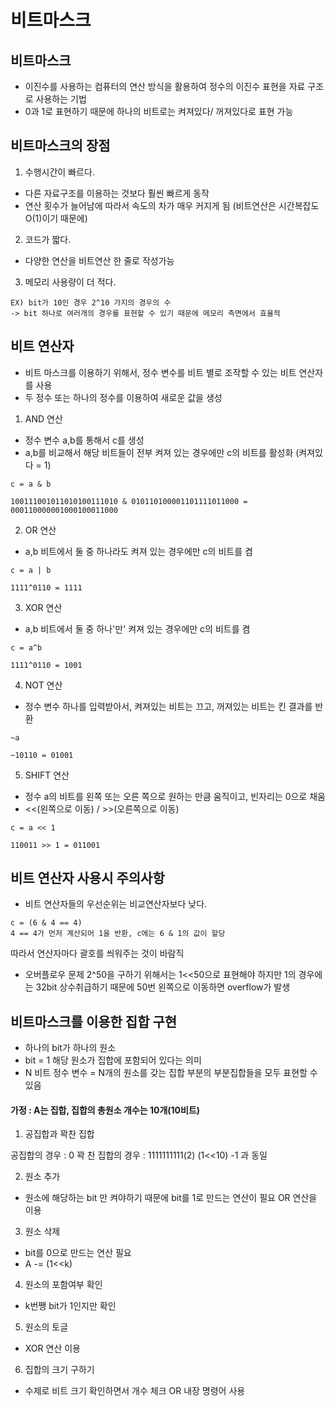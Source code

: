 # 비트마스크

## 비트마스크

- 이진수를 사용하는 컴퓨터의 연산 방식을 활용하여 정수의 이진수 표현을 자료 구조로 사용하는 기법
- 0과 1로 표현하기 때문에 하나의 비트로는 켜져있다/ 꺼져있다로 표현 가능

## 비트마스크의 장점

1. 수행시간이 빠르다.

- 다른 자료구조를 이용하는 것보다 훨씬 빠르게 동작
- 연산 횟수가 늘어남에 따라서 속도의 차가 매우 커지게 됨
  (비트연산은 시간복잡도 O(1)이기 때문에)

2. 코드가 짧다.

- 다양한 연산을 비트연산 한 줄로 작성가능

3. 메모리 사용량이 더 적다.

```
EX) bit가 10인 경우 2^10 가지의 경우의 수
-> bit 하나로 여러개의 경우를 표현할 수 있기 때문에 메모리 측면에서 효율적
```

## 비트 연산자

- 비트 마스크를 이용하기 위해서, 정수 변수를 비트 별로 조작할 수 있는 비트 연산자를 사용
- 두 정수 또는 하나의 정수를 이용하여 새로운 값을 생성

1. AND 연산

- 정수 변수 a,b를 통해서 c를 생성
- a,b를 비교해서 해당 비트들이 전부 켜져 있는 경우에만 c의 비트를 활성화
  (켜져있다 = 1)

```
c = a & b

100111001011010100111010 & 010110100001101111011000 = 000110000001000100011000
```

2. OR 연산

- a,b 비트에서 둘 중 하나라도 켜져 있는 경우에만 c의 비트를 켬

```
c = a | b

1111^0110 = 1111
```

3. XOR 연산

- a,b 비트에서 둘 중 하나'만' 켜져 있는 경우에만 c의 비트를 켬

```
c = a^b

1111^0110 = 1001
```

4. NOT 연산

- 정수 변수 하나를 입력받아서, 켜져있는 비트는 끄고, 꺼져있는 비트는 킨 결과를 반환

```
~a

~10110 = 01001
```

5. SHIFT 연산

- 정수 a의 비트를 왼쪽 또는 오른 쪽으로 원하는 만큼 움직이고, 빈자리는 0으로 채움
- <<(왼쪽으로 이동) / >>(오른쪽으로 이동)

```
c = a << 1

110011 >> 1 = 011001
```

## 비트 연산자 사용시 주의사항

- 비트 연산자들의 우선순위는 비교연산자보다 낮다.

```
c = (6 & 4 == 4)
4 == 4가 먼저 계산되어 1을 반환, c에는 6 & 1의 값이 할당
```

따라서 연산자마다 괄호를 씌워주는 것이 바람직

- 오버플로우 문제
  2^50을 구하기 위해서는 1<<50으로 표현해야 하지만
  1의 경우에는 32bit 상수취급하기 때문에 50번 왼쪽으로 이동하면 overflow가 발생

## 비트마스크를 이용한 집합 구현

- 하나의 bit가 하나의 원소
- bit = 1 해당 원소가 집합에 포함되어 있다는 의미
- N 비트 정수 변수 = N개의 원소를 갖는 집합 부분의 부분집합들을 모두 표현할 수 있음

#### 가정 : A는 집합, 집합의 총원소 개수는 10개(10비트)

1. 공집합과 꽉찬 집합

공집합의 경우 : 0
꽉 찬 집합의 경우 : 1111111111(2)
(1<<10) -1 과 동일

2. 원소 추가

- 원소에 해당하는 bit 만 켜야하기 때문에 bit를 1로 만드는 연산이 필요 OR 연산을 이용

3. 원소 삭제

- bit를 0으로 만드는 연산 필요
- A -= (1<<k)

4. 원소의 포함여부 확인

- k번쨍 bit가 1인지만 확인

5. 원소의 토글

- XOR 연산 이용

6. 집합의 크기 구하기

- 수제로 비트 크기 확인하면서 개수 체크 OR 내장 명령어 사용
